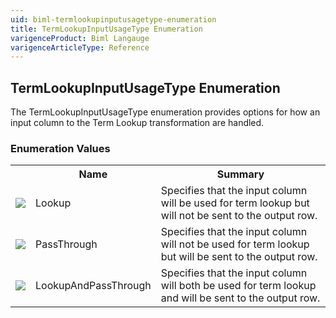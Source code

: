 ```yaml
---
uid: biml-termlookupinputusagetype-enumeration
title: TermLookupInputUsageType Enumeration
varigenceProduct: Biml Langauge
varigenceArticleType: Reference
---
```


## TermLookupInputUsageType Enumeration<div class="LanguageSummary"><div class ="SummaryItem">The TermLookupInputUsageType enumeration provides options for how an input column to the Term Lookup transformation are handled.</div></div><div class="EnumValueGroup">### Enumeration Values<table id="EnumValue" class="MemberList"><tbody><tr><th class="MemberTypeIconColumnHeader">&nbsp;</th><th class="MemberNameColumnHeader">Name</th><th class="MemberSummaryColumnHeader">Summary</th></tr><tr class="cd0"><td align="center" class="MemberTypeIcon"><img src="enumValue.png"></img></td><td class="MemberName">Lookup</td><td class="MemberSummary"><div class ="SummaryItem">Specifies that the input column will be used for term lookup but will not be sent to the output row.</div></td></tr><tr class="cd1"><td align="center" class="MemberTypeIcon"><img src="enumValue.png"></img></td><td class="MemberName">PassThrough</td><td class="MemberSummary"><div class ="SummaryItem">Specifies that the input column will not be used for term lookup but will be sent to the output row.</div></td></tr><tr class="cd0"><td align="center" class="MemberTypeIcon"><img src="enumValue.png"></img></td><td class="MemberName">LookupAndPassThrough</td><td class="MemberSummary"><div class ="SummaryItem">Specifies that the input column will both be used for term lookup and will be sent to the output row.</div></td></tr></tbody></table></div>